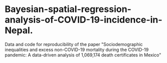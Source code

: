 # Bayesian-spatial-regression-analysis-of-COVID-19-incidence-in-Nepal.
Data and code for reproducibility of the paper "Sociodemographic inequalities and excess non-COVID-19 mortality during the COVID-19 pandemic: A data-driven analysis of 1,069,174 death certificates in Mexico"
